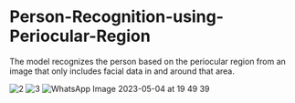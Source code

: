 # Person-Recognition-using-Periocular-Region
The model recognizes the person based on the periocular region from an image that 
only includes facial data in and around that area.

![2](https://github.com/rutujabhutaki/Person-Recognition-using-Periocular-Region/assets/97386325/1915429e-4622-4d54-bb28-3e79da37c35c)
![3](https://github.com/rutujabhutaki/Person-Recognition-using-Periocular-Region/assets/97386325/aeb703d6-02eb-4cca-8596-283b4e6bb124)
![WhatsApp Image 2023-05-04 at 19 49 39](https://github.com/rutujabhutaki/Person-Recognition-using-Periocular-Region/assets/97386325/1f3449f5-7a46-45c4-aa68-33f72d180cc9)
